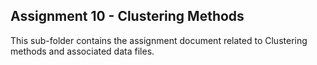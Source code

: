 ## Assignment 10 - Clustering Methods

This sub-folder contains the assignment document related to Clustering methods and associated data files.
